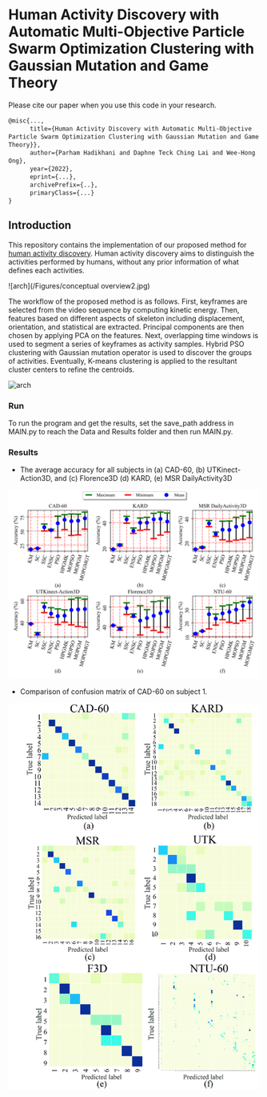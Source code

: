 # Human Activity Discovery with Automatic Multi-Objective Particle Swarm Optimization Clustering with Gaussian Mutation and Game Theory

Please cite our paper when you use this code in your research.
```
@misc{...,
      title={Human Activity Discovery with Automatic Multi-Objective Particle Swarm Optimization Clustering with Gaussian Mutation and Game Theory}}, 
      author={Parham Hadikhani and Daphne Teck Ching Lai and Wee-Hong Ong},
      year={2022},
      eprint={...},
      archivePrefix={..},
      primaryClass={...}
}
```
## Introduction

This repository contains the implementation of our proposed method for [human activity discovery](https://arxiv.org/abs/2201.05314). Human activity discovery aims to distinguish the activities performed by humans, without any prior information of what defines each activities. 

![arch](/Figures/conceptual overview2.jpg)

The workflow of the proposed method is as follows. First, keyframes are selected from the video sequence by computing kinetic energy. Then, features based on different aspects of skeleton including displacement, orientation, and statistical are extracted. Principal components are then chosen by applying PCA on the features. Next, overlapping time windows is used to segment a series of keyframes as activity samples. Hybrid PSO clustering with Gaussian mutation operator is used to discover the groups of activities. Eventually, K-means clustering is applied to the resultant cluster centers to refine the centroids.

![arch](/Figures/diagram7.jpg)


### Run
To run the program and get the results, set the save_path address in MAIN.py to reach the Data and Results folder and then run MAIN.py.

### Results
* The average accuracy for all subjects in (a) CAD-60, (b) UTKinect-Action3D, and (c) Florence3D (d) KARD, (e) MSR DailyActivity3D

![arch](/Figures/accuracy.png)

* Comparison of confusion matrix of CAD-60 on subject 1.

![arch](/Figures/CONF-MAT3.jpg)
